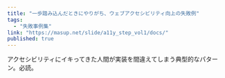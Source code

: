 ```yaml
---
title: "一歩踏み込んだときにやりがち、ウェブアクセシビリティ向上の失敗例"
tags:
  - "失敗事例集"
link: "https://masup.net/slide/a11y_step_vol1/docs/"
published: true
---
```


アクセシビリティにイキってきた人間が実装を間違えてしまう典型的なパターン。必読。
